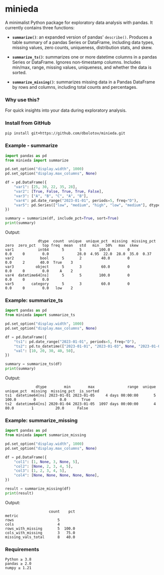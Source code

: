 # minieda

A minimalist Python package for exploratory data analysis with pandas. It currently contains three functions:

- **`summarize()`**: an expanded version of pandas' `describe()`. Produces a table summary of a pandas Series or DataFrame, including data types, missing values, zero counts, uniqueness, distribution stats, and skew.

- **`summarize_ts()`**: summarizes one or more datetime columns in a pandas Series or DataFrame. Ignores non-timestamp columns. Includes min/max, range, missing values, uniqueness, and whether the data is sorted.

- **`summarize_missing()`**: summarizes missing data in a Pandas DataFrame by rows and columns, including total counts and percentages.

### Why use this?

For quick insights into your data during exploratory analysis.

### Install from GitHub

```bash
pip install git+https://github.com/dbolotov/minieda.git
```

### Example - summarize
```python
import pandas as pd
from minieda import summarize

pd.set_option("display.width", 1000)
pd.set_option("display.max_columns", None)

df = pd.DataFrame({
    "var1": [25, 30, 22, 35, 28],
    "var2": [True, False, True, True, False],
    "var3": ["A", "B", "C", "A", "B"],
    "var4": pd.date_range("2023-01-01", periods=5, freq="D"),
    "var5": pd.Series(["low", "medium", "high", "low", "medium"], dtype="category"),
})

summary = summarize(df, include_pct=True, sort=True)
print(summary)
```

Output:
```
               dtype  count  unique  unique_pct  missing  missing_pct  zero  zero_pct   top freq  mean   std   min   50%   max  skew
var1           int64      5       5        100.0        0           0.0     0        0.0             28.0  4.95  22.0  28.0  35.0  0.37
var2            bool      5       2         40.0        0           0.0     2       40.0  True    3                                    
var3          object      5       3         60.0        0           0.0     0        0.0     A    2                                    
var4  datetime64[ns]      5       5        100.0        0           0.0     0        0.0                                               
var5        category      5       3         60.0        0           0.0     0        0.0   low    2                                                                              
```

### Example: summarize_ts
```python
import pandas as pd
from minieda import summarize_ts

pd.set_option("display.width", 1000)
pd.set_option("display.max_columns", None)

df = pd.DataFrame({
    "ts1": pd.date_range("2023-01-01", periods=5, freq="D"),
    "ts2": pd.to_datetime(["2023-01-01", "2023-01-03", None, "2023-01-05", "2020-01-04", ]),
    "val": [10, 20, 30, 40, 50],
})

summary = summarize_ts(df)
print(summary)
```

Output:
```
              dtype        min        max               range  unique  unique_pct  missing  missing_pct  is_sorted
ts1  datetime64[ns] 2023-01-01 2023-01-05     4 days 00:00:00       5        100.0        0           0.0       True
ts2  datetime64[ns] 2020-01-04 2023-01-05  1097 days 00:00:00       4         80.0        1          20.0      False
```

### Example: summarize_missing

```python
import pandas as pd
from minieda import summarize_missing

pd.set_option("display.width", 1000)
pd.set_option("display.max_columns", None)

df = pd.DataFrame({
    "col1": [1, None, 3, None, 5],
    "col2": [None, 2, 3, 4, 5],
    "col3": [1, 2, 3, 4, 5],
    "col4": [None, None, None, None, None],
})

result = summarize_missing(df)
print(result)
```

Output:
```
                    count    pct
metric                          
rows                    5       
cols                    4       
rows_with_missing       5  100.0
cols_with_missing       3   75.0
missing_vals_total      8   40.0
```



### Requirements
```
Python ≥ 3.8  
pandas ≥ 2.0  
numpy ≥ 1.21  
```